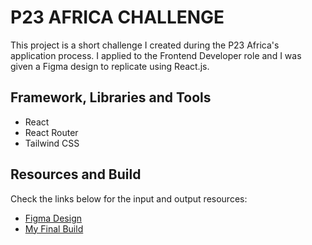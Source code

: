 # P23 AFRICA CHALLENGE

This project is a short challenge I created during the P23 Africa's application process. I applied to the Frontend Developer role and I was given a Figma design to replicate using React.js.


## Framework, Libraries and Tools

- React
- React Router
- Tailwind CSS

## Resources and Build

Check the links below for the input and output resources:

- [Figma Design](https://www.figma.com/proto/OJc6M8DEX9LzQiBcQIc25y/Test-Page?page-id=0%3A1&node-id=1-94&viewport=328%2C68%2C0.2&t=lWxIKoOOpLdMXnn1-1&scaling=scale-down-width&content-scaling=fixed)
- [My Final Build](https://p23-africa.vercel.app/)

